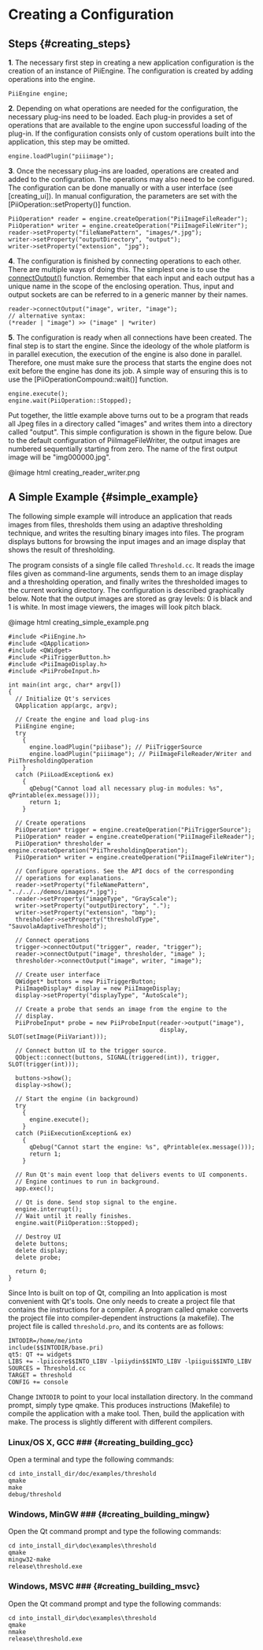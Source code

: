 Creating a Configuration
========================

Steps {#creating_steps}
-----

**1**. The necessary first step in creating a new application
configuration is the creation of an instance of PiiEngine. 
The configuration is created by adding operations into the engine. 

~~~
PiiEngine engine;
~~~

**2**. Depending on what operations are needed for the
configuration, the necessary plug-ins need to be loaded. Each
plug-in provides a set of operations that are available to the
engine upon successful loading of the plug-in. If the configuration
consists only of custom operations built into the application, this
step may be omitted.

~~~
engine.loadPlugin("piiimage");
~~~

**3**. Once the necessary plug-ins are loaded, operations are created
and added to the configuration. The operations may also need to be
configured. The configuration can be done manually or with a user
interface (see [creating_ui]). In manual configuration, the parameters
are set with the [PiiOperation::setProperty()] function.

~~~
PiiOperation* reader = engine.createOperation("PiiImageFileReader");
PiiOperation* writer = engine.createOperation("PiiImageFileWriter");
reader->setProperty("fileNamePattern", "images/*.jpg");
writer->setProperty("outputDirectory", "output");
writer->setProperty("extension", "jpg");
~~~

**4**. The configuration is finished by connecting operations to each
other. There are multiple ways of doing this. The simplest one is to
use the [connectOutput()](PiiOperation::connectOutput())
function. Remember that each input and each output has a unique name
in the scope of the enclosing operation. Thus, input and output
sockets are can be referred to in a generic manner by their names.

~~~
reader->connectOutput("image", writer, "image");
// alternative syntax:
(*reader | "image") >> ("image" | *writer)
~~~

**5**. The configuration is ready when all connections have been
created. The final step is to start the engine. Since the ideology of
the whole platform is in parallel execution, the execution of the
engine is also done in parallel. Therefore, one must make sure the
process that starts the engine does not exit before the engine has
done its job. A simple way of ensuring this is to use the
[PiiOperationCompound::wait()] function.

~~~
engine.execute();
engine.wait(PiiOperation::Stopped);
~~~

Put together, the little example above turns out to be a program
that reads all Jpeg files in a directory called "images" and writes
them into a directory called "output". This simple configuration is
shown in the figure below. Due to the default configuration of
PiiImageFileWriter, the output images are numbered sequentially
starting from zero. The name of the first output image will be
"img000000.jpg".

@image html creating_reader_writer.png

A Simple Example {#simple_example}
----------------

The following simple example will introduce an application that
reads images from files, thresholds them using an adaptive
thresholding technique, and writes the resulting binary images into
files. The program displays buttons for browsing the input images
and an image display that shows the result of thresholding.

The program consists of a single file called `Threshold.cc`. It reads
the image files given as command-line arguments, sends them to an
image display and a thresholding operation, and finally writes the
thresholded images to the current working directory. The configuration
is described graphically below. Note that the output images are stored
as gray levels: 0 is black and 1 is white.  In most image viewers, the
images will look pitch black.

@image html creating_simple_example.png

~~~
#include <PiiEngine.h>
#include <QApplication>
#include <QWidget>
#include <PiiTriggerButton.h>
#include <PiiImageDisplay.h>
#include <PiiProbeInput.h>

int main(int argc, char* argv[])
{
  // Initialize Qt's services
  QApplication app(argc, argv);

  // Create the engine and load plug-ins
  PiiEngine engine;
  try
    {
      engine.loadPlugin("piibase"); // PiiTriggerSource
      engine.loadPlugin("piiimage"); // PiiImageFileReader/Writer and PiiThresholdingOperation
    }
  catch (PiiLoadException& ex)
    {
      qDebug("Cannot load all necessary plug-in modules: %s", qPrintable(ex.message()));
      return 1;
    }

  // Create operations
  PiiOperation* trigger = engine.createOperation("PiiTriggerSource");
  PiiOperation* reader = engine.createOperation("PiiImageFileReader");
  PiiOperation* thresholder = engine.createOperation("PiiThresholdingOperation");
  PiiOperation* writer = engine.createOperation("PiiImageFileWriter");

  // Configure operations. See the API docs of the corresponding
  // operations for explanations.
  reader->setProperty("fileNamePattern", "../../../demos/images/*.jpg");
  reader->setProperty("imageType", "GrayScale");
  writer->setProperty("outputDirectory", ".");
  writer->setProperty("extension", "bmp");
  thresholder->setProperty("thresholdType", "SauvolaAdaptiveThreshold");

  // Connect operations
  trigger->connectOutput("trigger", reader, "trigger");
  reader->connectOutput("image", thresholder, "image" );
  thresholder->connectOutput("image", writer, "image");

  // Create user interface
  QWidget* buttons = new PiiTriggerButton;
  PiiImageDisplay* display = new PiiImageDisplay;
  display->setProperty("displayType", "AutoScale");

  // Create a probe that sends an image from the engine to the
  // display.
  PiiProbeInput* probe = new PiiProbeInput(reader->output("image"),
                                           display, SLOT(setImage(PiiVariant)));

  // Connect button UI to the trigger source.
  QObject::connect(buttons, SIGNAL(triggered(int)), trigger, SLOT(trigger(int)));

  buttons->show();
  display->show();

  // Start the engine (in background)
  try
    {
      engine.execute();
    }
  catch (PiiExecutionException& ex)
    {
      qDebug("Cannot start the engine: %s", qPrintable(ex.message()));
      return 1;
    }

  // Run Qt's main event loop that delivers events to UI components.
  // Engine continues to run in background.
  app.exec();

  // Qt is done. Send stop signal to the engine.
  engine.interrupt();
  // Wait until it really finishes.
  engine.wait(PiiOperation::Stopped);

  // Destroy UI
  delete buttons;
  delete display;
  delete probe;
  
  return 0;
}
~~~

Since Into is built on top of Qt, compiling an Into application is
most convenient with Qt's tools. One only needs to create a project
file that contains the instructions for a compiler. A program called
qmake converts the project file into compiler-dependent instructions
(a makefile). The project file is called `threshold.pro`, and its
contents are as follows:

~~~
INTODIR=/home/me/into
include($$INTODIR/base.pri)
qt5: QT += widgets
LIBS += -lpiicore$$INTO_LIBV -lpiiydin$$INTO_LIBV -lpiigui$$INTO_LIBV
SOURCES = Threshold.cc
TARGET = threshold
CONFIG += console
~~~

Change `INTODIR` to point to your local installation directory. In the
command prompt, simply type qmake. This produces instructions
(Makefile) to compile the application with a make tool. Then, build
the application with make. The process is slightly different with
different compilers.

### Linux/OS X, GCC ### {#creating_building_gcc}

Open a terminal and type the following commands:

~~~
cd into_install_dir/doc/examples/threshold
qmake
make
debug/threshold
~~~

### Windows, MinGW ### {#creating_building_mingw}

Open the Qt command prompt and type the following commands:

~~~
cd into_install_dir\doc\examples\threshold
qmake
mingw32-make
release\threshold.exe
~~~

### Windows, MSVC ### {#creating_building_msvc}

Open the Qt command prompt and type the following commands:

~~~
cd into_install_dir\doc\examples\threshold
qmake
nmake
release\threshold.exe
~~~
